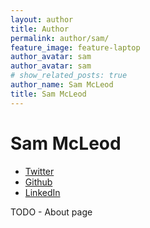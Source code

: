 ```yaml
---
layout: author
title: Author
permalink: author/sam/
feature_image: feature-laptop
author_avatar: sam
author_avatar: sam
# show_related_posts: true
author_name: Sam McLeod
title: Sam McLeod
---
```


# Sam McLeod

- [Twitter](https://twitter.com/s_mcleod)
- [Github](https://github.com/sammcj)
- [LinkedIn](https://linkedin.com/sammcj)

TODO - About page
